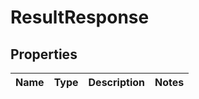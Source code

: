
# ResultResponse

## Properties
Name | Type | Description | Notes
------------ | ------------- | ------------- | -------------



